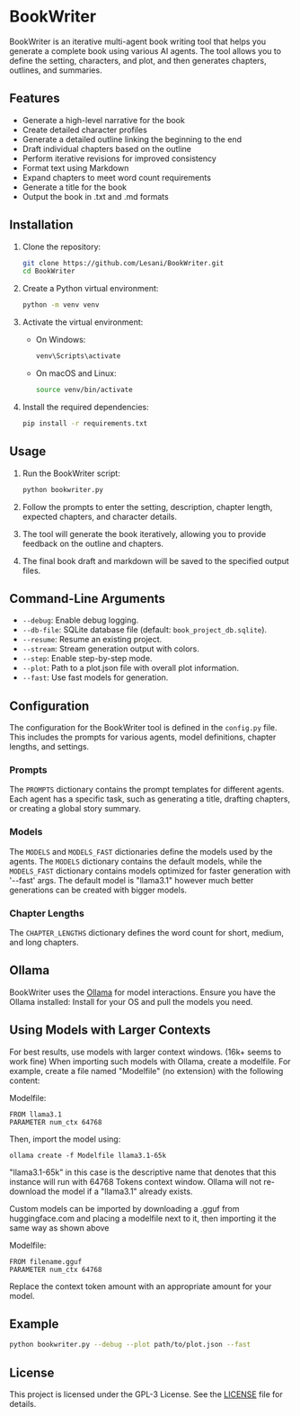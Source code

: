 # BookWriter

BookWriter is an iterative multi-agent book writing tool that helps you generate a complete book using various AI agents. The tool allows you to define the setting, characters, and plot, and then generates chapters, outlines, and summaries.

## Features

- Generate a high-level narrative for the book
- Create detailed character profiles
- Generate a detailed outline linking the beginning to the end
- Draft individual chapters based on the outline
- Perform iterative revisions for improved consistency
- Format text using Markdown
- Expand chapters to meet word count requirements
- Generate a title for the book
- Output the book in .txt and .md formats

## Installation

1. Clone the repository:

    ```sh
    git clone https://github.com/Lesani/BookWriter.git
    cd BookWriter
    ```

2. Create a Python virtual environment:

    ```sh
    python -m venv venv
    ```

3. Activate the virtual environment:

    - On Windows:

        ```sh
        venv\Scripts\activate
        ```

    - On macOS and Linux:

        ```sh
        source venv/bin/activate
        ```

4. Install the required dependencies:

    ```sh
    pip install -r requirements.txt
    ```

## Usage

1. Run the BookWriter script:

    ```sh
    python bookwriter.py
    ```

2. Follow the prompts to enter the setting, description, chapter length, expected chapters, and character details.

3. The tool will generate the book iteratively, allowing you to provide feedback on the outline and chapters.

4. The final book draft and markdown will be saved to the specified output files.

## Command-Line Arguments

- `--debug`: Enable debug logging.
- `--db-file`: SQLite database file (default: `book_project_db.sqlite`).
- `--resume`: Resume an existing project.
- `--stream`: Stream generation output with colors.
- `--step`: Enable step-by-step mode.
- `--plot`: Path to a plot.json file with overall plot information.
- `--fast`: Use fast models for generation.

## Configuration

The configuration for the BookWriter tool is defined in the `config.py` file. This includes the prompts for various agents, model definitions, chapter lengths, and settings.

### Prompts

The `PROMPTS` dictionary contains the prompt templates for different agents. Each agent has a specific task, such as generating a title, drafting chapters, or creating a global story summary.

### Models

The `MODELS` and `MODELS_FAST` dictionaries define the models used by the agents. The `MODELS` dictionary contains the default models, while the `MODELS_FAST` dictionary contains models optimized for faster generation with '--fast' args.
The default model is "llama3.1" however much better generations can be created with bigger models.

### Chapter Lengths

The `CHAPTER_LENGTHS` dictionary defines the word count for short, medium, and long chapters.

## Ollama

BookWriter uses the [Ollama](https://ollama.com) for model interactions. Ensure you have the Ollama installed:
Install for your OS and pull the models you need.

## Using Models with Larger Contexts

For best results, use models with larger context windows. (16k+ seems to work fine) When importing such models with Ollama, create a modelfile. For example, create a file named "Modelfile" (no extension) with the following content:

Modelfile:
```
FROM llama3.1
PARAMETER num_ctx 64768
```

Then, import the model using:
```
ollama create -f Modelfile llama3.1-65k
```

"llama3.1-65k" in this case is the descriptive name that denotes that this instance will run with 64768 Tokens context window.
Ollama will not re-download the model if a "llama3.1" already exists.

Custom models can be imported by downloading a .gguf from huggingface.com and placing a modelfile next to it, then importing it the same way as shown above

Modelfile:
```
FROM filename.gguf
PARAMETER num_ctx 64768
```

Replace the context token amount with an appropriate amount for your model.

## Example

```sh
python bookwriter.py --debug --plot path/to/plot.json --fast
```

## License

This project is licensed under the GPL-3 License. See the [LICENSE](LICENSE) file for details.